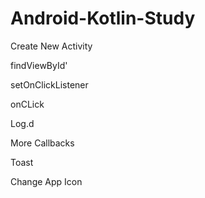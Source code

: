 # Android-Kotlin-Study

Create New Activity 

findViewById'

setOnClickListener

onCLick

Log.d

More Callbacks

Toast

Change App Icon
